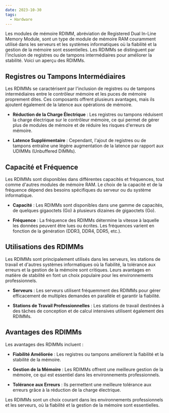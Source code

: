 ```yaml
---
date: 2023-10-30
tags:
  - Hardware
---
```


Les modules de mémoire RDIMM, abréviation de Registered Dual In-Line Memory Module, sont un type de module de mémoire RAM couramment utilisé dans les serveurs et les systèmes informatiques où la fiabilité et la gestion de la mémoire sont essentielles. Les RDIMMs se distinguent par l'inclusion de registres ou de tampons intermédiaires pour améliorer la stabilité. Voici un aperçu des RDIMMs.

## Registres ou Tampons Intermédiaires

Les RDIMMs se caractérisent par l'inclusion de registres ou de tampons intermédiaires entre le contrôleur mémoire et les puces de mémoire proprement dites. Ces composants offrent plusieurs avantages, mais ils ajoutent également de la latence aux opérations de mémoire.

- **Réduction de la Charge Électrique** : Les registres ou tampons réduisent la charge électrique sur le contrôleur mémoire, ce qui permet de gérer plus de modules de mémoire et de réduire les risques d'erreurs de mémoire.

- **Latence Supplémentaire** : Cependant, l'ajout de registres ou de tampons entraîne une légère augmentation de la latence par rapport aux UDIMMs (Unbuffered DIMMs).

## Capacité et Fréquence

Les RDIMMs sont disponibles dans différentes capacités et fréquences, tout comme d'autres modules de mémoire RAM. Le choix de la capacité et de la fréquence dépend des besoins spécifiques du serveur ou du système informatique.

- **Capacité** : Les RDIMMs sont disponibles dans une gamme de capacités, de quelques gigaoctets (Go) à plusieurs dizaines de gigaoctets (Go).

- **Fréquence** : La fréquence des RDIMMs détermine la vitesse à laquelle les données peuvent être lues ou écrites. Les fréquences varient en fonction de la génération (DDR3, DDR4, DDR5, etc.).

## Utilisations des RDIMMs

Les RDIMMs sont principalement utilisés dans les serveurs, les stations de travail et d'autres systèmes informatiques où la fiabilité, la tolérance aux erreurs et la gestion de la mémoire sont critiques. Leurs avantages en matière de stabilité en font un choix populaire pour les environnements professionnels.

- **Serveurs** : Les serveurs utilisent fréquemment des RDIMMs pour gérer efficacement de multiples demandes en parallèle et garantir la fiabilité.

- **Stations de Travail Professionnelles** : Les stations de travail destinées à des tâches de conception et de calcul intensives utilisent également des RDIMMs.

## Avantages des RDIMMs

Les avantages des RDIMMs incluent :

- **Fiabilité Améliorée** : Les registres ou tampons améliorent la fiabilité et la stabilité de la mémoire.

- **Gestion de la Mémoire** : Les RDIMMs offrent une meilleure gestion de la mémoire, ce qui est essentiel dans les environnements professionnels.

- **Tolérance aux Erreurs** : Ils permettent une meilleure tolérance aux erreurs grâce à la réduction de la charge électrique.

Les RDIMMs sont un choix courant dans les environnements professionnels et les serveurs, où la fiabilité et la gestion de la mémoire sont essentielles.


